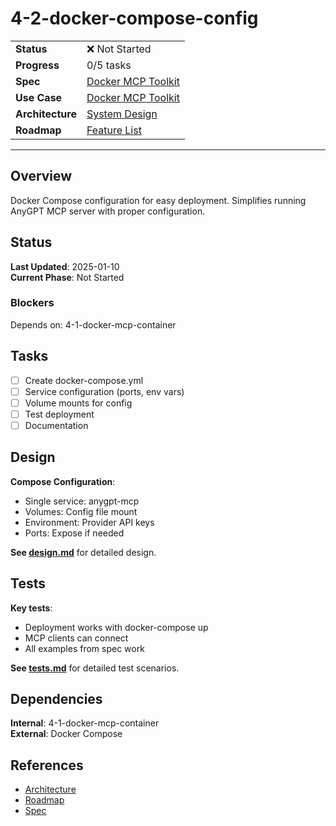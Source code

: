 # 4-2-docker-compose-config

| | |
|---|---|
| **Status** | ❌ Not Started |
| **Progress** | 0/5 tasks |
| **Spec** | [Docker MCP Toolkit](../../../../../products/anygpt/specs/anygpt/docker-mcp-toolkit.md) |
| **Use Case** | [Docker MCP Toolkit](../../../../../products/anygpt/use-cases/docker-mcp-toolkit.md) |
| **Architecture** | [System Design](../../architecture.md) |
| **Roadmap** | [Feature List](../../roadmap.md) |

---

## Overview

Docker Compose configuration for easy deployment. Simplifies running AnyGPT MCP server with proper configuration.

## Status

**Last Updated**: 2025-01-10  
**Current Phase**: Not Started

### Blockers
Depends on: 4-1-docker-mcp-container

## Tasks

- [ ] Create docker-compose.yml
- [ ] Service configuration (ports, env vars)
- [ ] Volume mounts for config
- [ ] Test deployment
- [ ] Documentation

## Design

**Compose Configuration**:
- Single service: anygpt-mcp
- Volumes: Config file mount
- Environment: Provider API keys
- Ports: Expose if needed

**See [design.md](./design.md)** for detailed design.

## Tests

**Key tests**:
- Deployment works with docker-compose up
- MCP clients can connect
- All examples from spec work

**See [tests.md](./tests.md)** for detailed test scenarios.

## Dependencies

**Internal**: 4-1-docker-mcp-container  
**External**: Docker Compose

## References

- [Architecture](../../architecture.md)
- [Roadmap](../../roadmap.md)
- [Spec](../../../../../products/anygpt/specs/anygpt/docker-mcp-toolkit.md)
